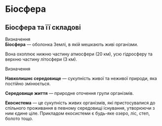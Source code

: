 # Бiосфера
## Біосфера та її складові
<div class="eoz-wrap">
<span class="eoz">Визначення</span>
<div class="eoz-text">
<b>Бiосфера</b> — оболонка Землi, в якiй мешкають живi органiзми.
</div>
</div>

Вона охоплює нижню частину атмосфери (20 км), усю гідросферу та верхню частину літосфери (3 км).

<div class="eoz-wrap">
<span class="eoz">Визначення</span>
<div class="eoz-text">
<p><b>Навколишнє середовище</b> — сукупнiсть живої та неживої природи, яка постiйно змiнюється.</p>

<p><b>Середовище життя</b> — природне оточення групи органiзмiв.</p>

<b>Екосистема</b> — це сукупнiсть живих органiзмiв, якi пристосувалися до спiльного проживання в певному середовищi iснування, утворюючи з ним єдине цiле. Прикладом екосистеми є будь-яке озеро, лiс, степ, болото тощо.
</div>
</div>
